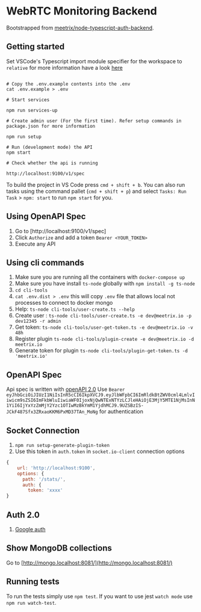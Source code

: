 # WebRTC Monitoring Backend

Bootstrapped from [meetrix/node-typescript-auth-backend](https://gitlab.com/meetrix/general/project-templates/node-typescript-auth-backend).

## Getting started

Set VSCode's Typescript import module specifier for the workspace to `relative` for more information have a look [here](#import-path-quirks)

```shell

# Copy the .env.example contents into the .env
cat .env.example > .env

# Start services

npm run services-up

# Create admin user (For the first time). Refer setup commands in package.json for more information

npm run setup

# Run (development mode) the API
npm start

# Check whether the api is running

http://localhost:9100/v1/spec
```

To build the project in VS Code press `cmd + shift + b`. You can also run tasks using the command pallet (`cmd + shift + p`) and select `Tasks: Run Task` > `npm: start` to run `npm start` for you.

## Using OpenAPI Spec

1. Go to [http://localhost:9100/v1/spec]
2. Click `Authorize` and add a token `Bearer <YOUR_TOKEN>`
3. Execute any API

## Using cli commands

1. Make sure you are running all the containers with `docker-compose up`
2. Make sure you have install `ts-node` globally with `npm install -g ts-node`
3. `cd cli-tools`
4. `cat .env.dist > .env` this will copy `.env` file that allows local not processes to connect to docker mongo
5. Help: `ts-node cli-tools/user-create.ts --help`
6. Create user : `ts-node cli-tools/user-create.ts -e dev@meetrix.io -p dev12345 -r admin`
7. Get token: `ts-node cli-tools/user-get-token.ts -e dev@meetrix.io -v 48h`
8. Register plugin `ts-node cli-tools/plugin-create -e dev@meetrix.io -d meetrix.io`
9. Generate token for plugin `ts-node cli-tools/plugin-get-token.ts -d 'meetrix.io'`

## OpenAPI Spec

Api spec is written with [openAPI 2.0](https://editor.swagger.io)
Use `Bearer eyJhbGciOiJIUzI1NiIsInR5cCI6IkpXVCJ9.eyJlbWFpbCI6ImRldkBtZWV0cml4LmlvIiwicm9sZSI6ImFkbWluIiwiaWF0IjoxNjQwNTExNTYzLCJleHAiOjE3MjY5MTE1NjMsInN1YiI6IjYxYzZmMjY2Yzc1OTIwMzBkYmM1YjdhMCJ9.9UZSBzIS-JCkF487Sfx3ZRxaoKKM6PxMD37TAn_MoNg` for authentication

## Socket Connection

1. `npm run setup-generate-plugin-token`
2. Use this token in `auth.token` in `socket.io-client` connection options

```js
{
    url: 'http://localhost:9100',
    options: {
      path: '/stats/',
      auth: {
        token: 'xxxx'
}        
```

## Auth 2.0

1. [Google auth](https://developers.google.com/identity/sign-in/web/sign-in)

## Show MongoDB collections

Go to [http://mongo.localhost:8081/](http://mongo.localhost:8081/)

## Running tests

To run the tests simply use `npm test`. If you want to use jest `watch mode` use `npm run watch-test`.
